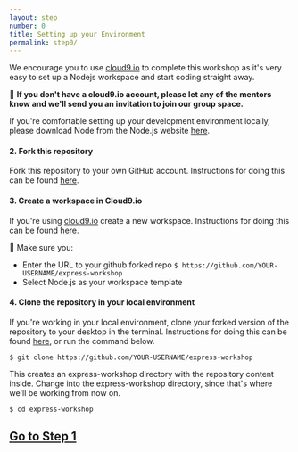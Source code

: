 ```yaml
---
layout: step
number: 0
title: Setting up your Environment
permalink: step0/
---
```


We encourage you to use [cloud9.io](https://c9.io) to complete this workshop as it's very easy to set up a Nodejs workspace and start coding straight away.

:raising_hand: **If you don't have a cloud9.io account, please let any of the mentors know and we'll send you an invitation to join our group space.**

If you're comfortable setting up your development environment locally, please download Node from the Node.js website [here](https://nodejs.org/en/).

#### 2. Fork this repository
Fork this repository to your own GitHub account.  Instructions for doing this can be found [here](https://help.github.com/articles/fork-a-repo/).

#### 3. Create a workspace in Cloud9.io
If you're using [cloud9.io](https://c9.io) create a new workspace. Instructions for doing this can be found [here](https://docs.c9.io/v1.0/docs/create-a-workspace).

:raising_hand: Make sure you:

- Enter the URL to your github forked repo `$ https://github.com/YOUR-USERNAME/express-workshop`
- Select Node.js as your workspace template

#### 4. Clone the repository in your local environment
If you're working in your local environment, clone your forked version of the repository to your desktop in the terminal. Instructions for doing this can be found [here](https://help.github.com/articles/cloning-a-repository/), or run the command below.

`$ git clone https://github.com/YOUR-USERNAME/express-workshop`

This creates an express-workshop directory with the repository content inside. Change into the express-workshop directory, since that's where we'll be working from now on.

`$ cd express-workshop`

## [Go to Step 1](step01)
